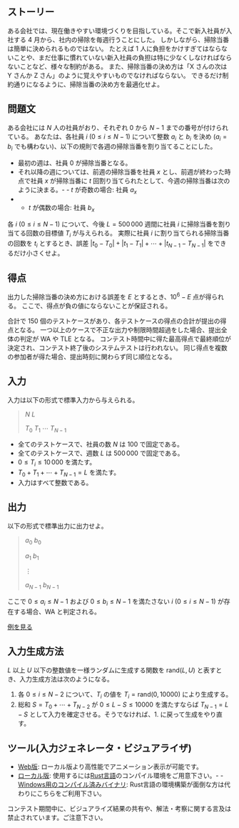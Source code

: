 ## ストーリー

ある会社では、現在働きやすい環境づくりを目指している。そこで新入社員が入社する 4 月から、社内の掃除を毎週行うことにした。
しかしながら、掃除当番は簡単に決められるものではない。
たとえば 1 人に負担をかけすぎてはならないことや、まだ仕事に慣れていない新入社員の負担は特に少なくしなければならないことなど、様々な制約がある。
また、掃除当番の決め方は「X さんの次は Y さんか Z さん」のように覚えやすいものでなければならない。
できるだけ制約通りになるように、掃除当番の決め方を最適化せよ。

## 問題文

ある会社には $N$ 人の社員がおり、それぞれ $0$ から $N-1$ までの番号が付けられている。
あなたは、各社員 $i$ $(0 \leq i \leq N-1)$ について整数 $a_i$ と $b_i$ を決め ($a_i=b_i$ でも構わない)、以下の規則で各週の掃除当番を割り当てることにした。

- 最初の週は、社員 $0$ が掃除当番となる。
- それ以降の週については、前週の掃除当番を社員 $x$ とし、前週が終わった時点で社員 $x$ が掃除当番に $t$ 回割り当てられたとして、今週の掃除当番は次のように決まる。-   - $t$ が奇数の場合: 社員 $a_x$
-   - $t$ が偶数の場合: 社員 $b_x$

各 $i$ $(0 \leq i \leq N-1)$ について、今後 $L = 500\,000$ 週間に社員 $i$ に掃除当番を割り当てる回数の目標値 $T_i$ が与えられる。
実際に社員 $i$ に割り当てられる掃除当番の回数を $t_i$ とするとき、誤差 $\left|t_0 - T_0\right| + \left|t_1 - T_1\right| + \cdots + \left|t_{N-1} - T_{N-1}\right|$ をできるだけ小さくせよ。

## 得点

出力した掃除当番の決め方における誤差を $E$ とするとき、$10^6-E$ 点が得られる。
ここで、得点が負の値にならないことが保証される。

合計で 150 個のテストケースがあり、各テストケースの得点の合計が提出の得点となる。
一つ以上のケースで不正な出力や制限時間超過をした場合、提出全体の判定が WA や TLE となる。
コンテスト時間中に得た最高得点で最終順位が決定され、コンテスト終了後のシステムテストは行われない。
同じ得点を複数の参加者が得た場合、提出時刻に関わらず同じ順位となる。

## 入力

入力は以下の形式で標準入力から与えられる。

> $N$ $L$
> 
> $T_0$ $T_1$ $\cdots$ $T_{N-1}$

- 全てのテストケースで、社員の数 $N$ は $100$ で固定である。
- 全てのテストケースで、週数 $L$ は $500\,000$ で固定である。
- $0 \leq T_i \leq 10\,000$ を満たす。
- $T_0 + T_1 + \cdots + T_{N-1} = L$ を満たす。
- 入力はすべて整数である。

## 出力

以下の形式で標準出力に出力せよ。

> $a_0$ $b_0$
> 
> $a_1$ $b_1$
> 
> $\vdots$
> 
> $a_{N-1}$ $b_{N-1}$

ここで $0 \leq a_i \leq N-1$ および $0 \leq b_i \leq N-1$ を満たさない $i$ $(0 \leq i \leq N-1)$ が存在する場合、WA と判定される。

[例を見る](https://img.atcoder.jp/ahc044/PnJFT8lu.html?lang=ja&amp;seed=0&amp;output=sample)

## 入力生成方法

$L$ 以上 $U$ 以下の整数値を一様ランダムに生成する関数を $\mathrm{rand}(L, U)$ と表すとき、入力生成方法は次のようになる。

1. 各 $0 \leq i \leq N-2$ について、$T_i$ の値を $T_i = \mathrm{rand}(0, 10000)$ により生成する。
2. 総和 $S=T_0+\cdots+T_{N-2}$ が $0\leq L-S\leq 10000$ を満たすならば $T_{N-1}=L-S$ として入力を確定させる。そうでなければ、1. に戻って生成をやり直す。

## ツール(入力ジェネレータ・ビジュアライザ)

- [Web版](https://img.atcoder.jp/ahc044/PnJFT8lu.html?lang=ja): ローカル版より高性能でアニメーション表示が可能です。
- [ローカル版](https://img.atcoder.jp/ahc044/PnJFT8lu.zip): 使用するには[Rust言語](https://www.rust-lang.org/ja)のコンパイル環境をご用意下さい。-   - [Windows用のコンパイル済みバイナリ](https://img.atcoder.jp/ahc044/PnJFT8lu_windows.zip): Rust言語の環境構築が面倒な方は代わりにこちらをご利用下さい。

コンテスト期間中に、ビジュアライズ結果の共有や、解法・考察に関する言及は禁止されています。ご注意下さい。